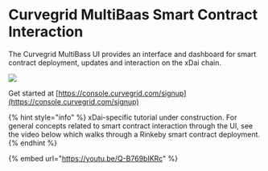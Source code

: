 # Curvegrid MultiBaas Smart Contract Interaction

The Curvegrid MultiBass UI provides an interface and dashboard for smart contract deployment, updates and interaction on the xDai chain.

![](../../.gitbook/assets/curvergrid1.png)

Get started at [https://console.curvegrid.com/signup](https://console.curvegrid.com/signup)

{% hint style="info" %}
xDai-specific tutorial under construction. For general concepts related to smart contract interaction through the UI, see the video below which walks through a Rinkeby smart contract deployment.
{% endhint %}

{% embed url="https://youtu.be/Q-B769bIKRc" %}



